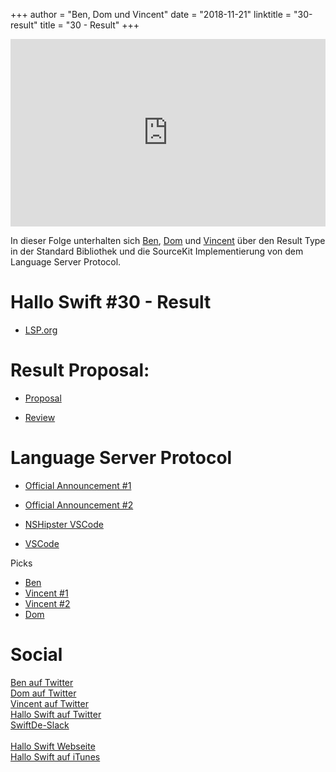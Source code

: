 +++
author = "Ben, Dom und Vincent"
date = "2018-11-21"
linktitle = "30-result"
title = "30 - Result"
+++

<iframe width="100%" height="300" scrolling="no" frameborder="no" src="https://w.soundcloud.com/player/?url=https%3A//api.soundcloud.com/tracks/533362761&color=%23ff5500&auto_play=false&hide_related=false&show_comments=true&show_user=true&show_reposts=false&show_teaser=true&visual=true"></iframe>

In dieser Folge unterhalten sich [Ben](https://twitter.com/BenchR), [Dom](https://twitter.com/swiftpainless) und [Vincent](https://twitter.com/regexident) über den Result Type in der Standard Bibliothek und die SourceKit Implementierung von dem Language Server Protocol.

# Hallo Swift #30 - Result

- [LSP.org](https://langserver.org)

# Result Proposal:

- [Proposal](https://github.com/apple/swift-evolution/blob/master/proposals/0235-add-result.md)

- [Review](https://forums.swift.org/t/se-0235-add-result-to-the-standard-library/17752/173)

# Language Server Protocol

- [Official Announcement #1](https://forums.swift.org/t/new-lsp-language-service-supporting-swift-and-c-family-languages-for-any-editor-and-platform/17024)

- [Official Announcement #2](https://forums.swift.org/t/introducing-sourcekit-lsp/17964)

- [NSHipster VSCode](https://nshipster.com/vscode/)

- [VSCode](https://code.visualstudio.com)

Picks

- [Ben](https://github.com/apple/sourcekit-lsp)
- [Vincent #1](https://github.com/regexident/Blues)
- [Vincent #2](https://github.com/MaxDesiatov/XMLCoder)
- [Dom](https://github.com/brave/brave-ios)

# Social
[Ben auf Twitter](https://twitter.com/benchr)<br>
[Dom auf Twitter](https://twitter.com/swiftpainless)<br>
[Vincent auf Twitter](https://twitter.com/regexident)<br>
[Hallo Swift auf Twitter](https://twitter.com/hallo_swift)<br>
[SwiftDe-Slack](http://slack.swiftde.net)<br>
<br>
[Hallo Swift Webseite](http://hallo-swift.de)<br>
[Hallo Swift auf iTunes](https://itunes.apple.com/de/podcast/hallo-swift/id1225721421?mt=2)<br>
<br>
